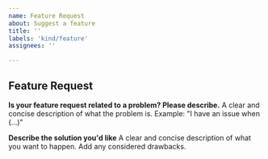 ```yaml
---
name: Feature Request
about: Suggest a feature
title: ''
labels: 'kind/feature'
assignees: ''

---
```


## Feature Request

**Is your feature request related to a problem? Please describe.**
A clear and concise description of what the problem is. Example: "I have an issue when (...)"

**Describe the solution you'd like**
A clear and concise description of what you want to happen. Add any considered drawbacks.
